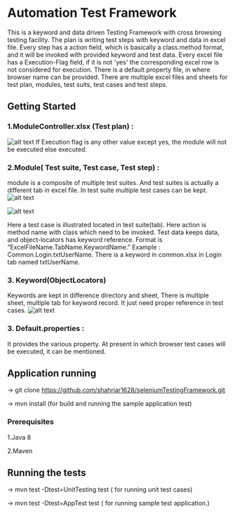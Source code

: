 # Automation Test Framework
 
This is a keyword and data driven Testing Framework with cross browsing testing facility. The plan is writing  test steps with keyword and data in excel file. Every step has a action field, which is basically a class.method format, and it will be invoked with provided keyword and test data. Every excel file has a Execution-Flag field, if it is not 'yes' the corresponding  excel row is not considered for execution. There is a default property file, in where browser name can be provided. There are multiple excel files and sheets for test plan, modules, test suits, test cases and test steps.  
 
## Getting Started

### 1.ModuleController.xlsx (Test plan) :

![alt text](https://github.com/shahriar1628/seleniumTestingFramework/blob/master/readmdImage/tplan.PNG)
If Execution flag is any other value except yes, the module  will not be executed else executed. 


### 2.Module( Test suite, Test case, Test step) : 
module is a composite of multiple test suites. And test suites is actually a different tab in excel file. In test suite multiple test cases can be kept. 
![alt text](https://github.com/shahriar1628/seleniumTestingFramework/blob/master/readmdImage/tsuite.PNG)


![alt text](https://github.com/shahriar1628/seleniumTestingFramework/blob/master/readmdImage/tcase.PNG)

Here a test case is illustrated  located in  test suite(tab). Here  action is method name with class which need to be invoked. Test data keeps  data, and object-locators has  keyword reference. Format is “ExcelFileName.TabName.KeywordName.” 
Example : 
Common.Login.txtUserName. 
There is a keyword in common.xlsx in Login tab named txtUserName.  

###  3. Keyword(ObjectLocators) 
Keywords are kept in difference directory and sheet, There is multiple sheet, multiple tab for keyword record.  It just need proper reference in test cases. 
![alt text](https://github.com/shahriar1628/seleniumTestingFramework/blob/master/readmdImage/tObj.PNG)

###  3. Default.properties : 
It provides the various property.  At present in which browser  test cases will be executed, it can be mentioned.    


## Application running 
-> git clone https://github.com/shahriar1628/seleniumTestingFramework.git 

-> mvn install (for build and  running the sample application test)  

### Prerequisites
1.Java 8 

2.Maven 

## Running the tests 
-> mvn test -Dtest=UnitTesting test  ( for running unit test cases) 

-> mvn test -Dtest=AppTest  test  ( for running  sample test application.) 




 

